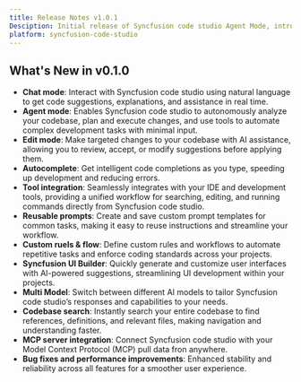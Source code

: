 ```yaml
---
title: Release Notes v1.0.1
Desciption: Initial release of Syncfusion code studio Agent Mode, introducing autonomous code analysis, editing, and execution features to enhance developer productivity.
platform: syncfusion-code-studio
---
```


## What's New in v0.1.0

- **Chat mode**: Interact with Syncfusion code studio using natural language to get code suggestions, explanations, and assistance in real time.
- **Agent mode**: Enables Syncfusion code studio to autonomously analyze your codebase, plan and execute changes, and use tools to automate complex development tasks with minimal input.
- **Edit mode**: Make targeted changes to your codebase with AI assistance, allowing you to review, accept, or modify suggestions before applying them.
- **Autocomplete**: Get intelligent code completions as you type, speeding up development and reducing errors.
- **Tool integration**: Seamlessly integrates with your IDE and development tools, providing a unified workflow for searching, editing, and running commands directly from Syncfusion code studio.
- **Reusable prompts**: Create and save custom prompt templates for common tasks, making it easy to reuse instructions and streamline your workflow.
- **Custom ruels & flow**: Define custom rules and workflows to automate repetitive tasks and enforce coding standards across your projects.
- **Syncfusion UI Builder**: Quickly generate and customize user interfaces with AI-powered suggestions, streamlining UI development within your projects.
- **Multi Model**: Switch between different AI models to tailor Syncfusion code studio’s responses and capabilities to your needs.
- **Codebase search**: Instantly search your entire codebase to find references, definitions, and relevant files, making navigation and understanding faster.
- **MCP server integration**: Connect Syncfusion code studio with your Model Context Protocol (MCP) pull data fron anywhere.
- **Bug fixes and performance improvements**: Enhanced stability and reliability across all features for a smoother user experience.